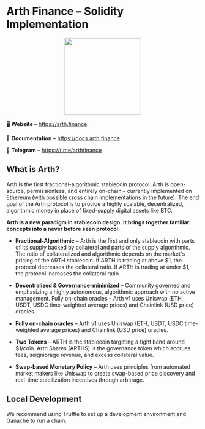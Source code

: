 # Arth Finance – Solidity Implementation

<p align="center">
  <img width="200" height="200" src="https://i.ibb.co/9HHVcGV/arth-logo.png">
</p>

<p align="center">

🖥 **Website** – https://arth.finance

📖 **Documentation** – https://docs.arth.finance

📲 **Telegram** – https://t.me/arthfinance
</p>

## What is Arth?
Arth is the first fractional-algorithmic stablecoin protocol. Arth is open-source, permissionless, and entirely on-chain – currently implemented on Ethereum (with possible cross chain implementations in the future). The end goal of the Arth protocol is to provide a highly scalable, decentralized, algorithmic money in place of fixed-supply digital assets like BTC.

<b> Arth is a new paradigm in stablecoin design. It brings together familiar concepts into a never before seen protocol: </b>

  * <b>Fractional-Algorithmic</b> – Arth is the first and only stablecoin with parts of its supply backed by collateral and parts of the supply algorithmic. The ratio of collateralized and algorithmic depends on the market's pricing of the ARTH stablecoin. If ARTH is trading at above $1, the protocol decreases the collateral ratio. If ARTH is trading at under $1, the protocol increases the collateral ratio.

  * <b>Decentralized & Governance-minimized</b> – Community governed and emphasizing a highly autonomous, algorithmic approach with no active management.
Fully on-chain oracles – Arth v1 uses Uniswap (ETH, USDT, USDC time-weighted average prices) and Chainlink (USD price) oracles.

  * <b>Fully on-chain oracles</b> – Arth v1 uses Uniswap (ETH, USDT, USDC time-weighted average prices) and Chainlink (USD price) oracles.

  * <b>Two Tokens</b> – ARTH is the stablecoin targeting a tight band around $1/coin. Arth Shares (ARTHS) is the governance token which accrues fees, seigniorage revenue, and excess collateral value.

  * <b>Swap-based Monetary Policy</b> – Arth uses principles from automated market makers like Uniswap to create swap-based price discovery and real-time stabilization incentives through arbitrage.

## Local Development

We recommend using Truffle to set up a development environment and Ganache to run a chain.

